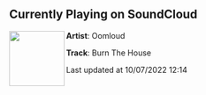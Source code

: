 ## Currently Playing on SoundCloud

[<img align="left" width="100" src="https://i1.sndcdn.com/artworks-aUJt42gf3hEn-0-t500x500.jpg">](https://soundcloud.com/oomloudmusic/burn-the-house)

**Artist**: Oomloud 

**Track**: Burn The House

Last updated at 10/07/2022 12:14

